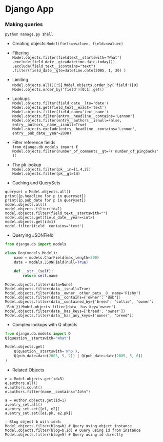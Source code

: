 # Django App

### Making queries

`python manage.py shell`

- Creating objects
`Model(fiels=<value>, field=<value>)`

- Filtering<br>
`Model.objects.filter(fieldtext__startswith='What')
    .exclude(field_date__gte=datetime.date.today())
    .exclude(field_text__icontains="text")
    .filter(field_date__gte=datetime.date(2005, 1, 30)
)`

- Limiting<br>
`Model.objects.all()[:5]`
`Model.objects.order_by('field')[0]`
`Model.objects.order_by('field')[0:1].get()`

- Lookups<br>
`Model.objects.filter(field_date__lte='date')`
`Model.objects.get(field_text__exact='text')`
`Model.objects.filter(field_name='text_name')`
`Model.objects.filter(entry__headline__contains='Lennon')`
`Model.objects.filter(entry__authors__isnull=False, entry__authors__name__isnull=True)`
`Model.objects.exclude(entry__headline__contains='Lennon', entry__pub_date__year=2008)`

- Filter reference fields<br>
`from django.db.models import F`
`Model.objects.filter(number_of_comments__gt=F('number_of_pingbacks'))`

- The pk lookup<br>
`Model.objects.filter(pk__in=[1,4,2])`
`Model.objects.filter(pk__gt=14)`

- Caching and QuerySets<br>
```
queryset = Model.objects.all()
print([p.headline for p in queryset])
print([p.pub_date for p in queryset])
model.objects.all()
model.objects.filter(id=1)
model.objects.filter(field_text__startswith="")
model.objects.get(field_date__year=<int>)
model.objects.get(id=1)
model.filter(field__contains='text')
```

- Querying JSONField<br>
```python
from django.db import models

class Dog(models.Model):
    name = models.CharField(max_length=200)
    data = models.JSONField(null=True)

    def __str__(self):
        return self.name
```

`Model.objects.filter(data=None)`
`Model.objects.filter(data__isnull=True)`
`Model.objects.filter(data__owner__other_pets__0__name='Fishy')`
`Model.objects.filter(data__contains={'owner': 'Bob'})`
`Model.objects.filter(data__contained_by={'breed': 'collie', 'owner': 'Bob'})`
`Model.objects.filter(data__has_key='owner')`
`Model.objects.filter(data__has_keys=['breed', 'owner'])`
`Model.objects.filter(data__has_any_keys=['owner', 'breed'])`

- Complex lookups with Q objects<br>
```python
from django.db.models import Q
Q(question__startswith="What")

Model.objects.get(
    Q(question__startswith='Who'),
    Q(pub_date=date(2005, 5, 2)) | Q(pub_date=date(2005, 5, 6))
)
```

- Related Objects
```
e = Model.objects.get(id=3)
e.authors.all()
e.authors.count()
e.authors.filter(name__contains="John")

a = Author.objects.get(id=1)
a.entry_set.all()
a.entry_set.set([e1, e2])
a.entry_set.set([e1.pk, e2.pk])

- Blog object b with id=5:
Model.objects.filter(blog=b) # Query using object instance
Model.objects.filter(blog=b.id) # Query using id from instance
Model.objects.filter(blog=5) # Query using id directly
```